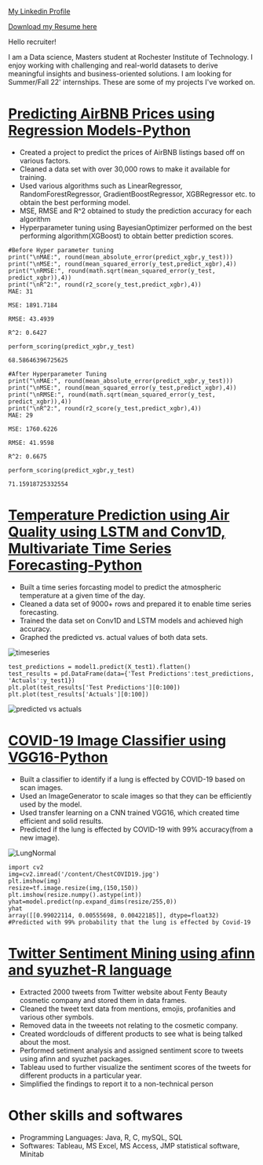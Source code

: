 [My Linkedin Profile](https://www.linkedin.com/in/kspraharshita/)

[Download my Resume here](https://github.com/pk2971/Praharshita/files/8794154/Resume-.Praharshita.Kaithepalli.pdf)


Hello recruiter!  

I am a Data science, Masters student at Rochester Institute of Technology. I enjoy working with challenging and real-world datasets to derive meaningful insights and business-oriented solutions. I am looking for Summer/Fall 22' internships. These are some of my projects I've worked on. 

# [Predicting AirBNB Prices using Regression Models-Python](https://github.com/pk2971/AirBNB-pricing-prediction-analysis/blob/main/AirBNB_pricing_prediction_analysis_Praharshita_Kaithepalli.ipynb)

- Created a project to predict the prices of AirBNB listings based off on various factors.
- Cleaned a data set with over 30,000 rows to make it available for training.
- Used various algorithms such as LinearRegressor, RandomForestRegressor, GradientBoostRegressor, XGBRegressor etc. to obtain the best performing model.
- MSE, RMSE and R^2 obtained to study the prediction accuracy for each algorithm
- Hyperparameter tuning using BayesianOptimizer performed on the best performing algorithm(XGBoost) to obtain better prediction scores.

```
#Before Hyper parameter tuning
print("\nMAE:", round(mean_absolute_error(predict_xgbr,y_test)))
print("\nMSE:", round(mean_squared_error(y_test,predict_xgbr),4))
print("\nRMSE:", round(math.sqrt(mean_squared_error(y_test, predict_xgbr)),4))
print("\nR^2:", round(r2_score(y_test,predict_xgbr),4))
MAE: 31

MSE: 1891.7184

RMSE: 43.4939

R^2: 0.6427

perform_scoring(predict_xgbr,y_test)

68.58646396725625

#After Hyperparameter Tuning
print("\nMAE:", round(mean_absolute_error(predict_xgbr,y_test)))
print("\nMSE:", round(mean_squared_error(y_test,predict_xgbr),4))
print("\nRMSE:", round(math.sqrt(mean_squared_error(y_test, predict_xgbr)),4))
print("\nR^2:", round(r2_score(y_test,predict_xgbr),4))
MAE: 29

MSE: 1760.6226

RMSE: 41.9598

R^2: 0.6675

perform_scoring(predict_xgbr,y_test)

71.15918725332554
```

# [Temperature Prediction using Air Quality using LSTM and Conv1D, Multivariate Time Series Forecasting-Python](https://github.com/pk2971/Air-Quality-vs-Temperature-time-series)

- Built a time series forcasting model to predict the atmospheric temperature at a given time of the day.
- Cleaned a data set of 9000+ rows and prepared it to enable time series forecasting.
- Trained the data set on Conv1D and LSTM models and achieved high accuracy.
- Graphed the predicted vs. actual values of both data sets.

![timeseries](https://user-images.githubusercontent.com/89590898/170887795-d4900680-bbdf-4c9b-978f-471c0180e3c1.png)

```
test_predictions = model1.predict(X_test1).flatten()
test_results = pd.DataFrame(data={'Test Predictions':test_predictions, 'Actuals':y_test1})
plt.plot(test_results['Test Predictions'][0:100])
plt.plot(test_results['Actuals'][0:100])
```
![predicted vs actuals](https://user-images.githubusercontent.com/89590898/170887927-2884c750-1d78-43b2-b711-d74ec5191607.png)


# [COVID-19 Image Classifier using VGG16-Python](https://github.com/pk2971/COVID-19-Image-Classification)

- Built a classifier to identify if a lung is effected by COVID-19 based on scan images.
- Used an ImageGenerator to scale images so that they can be efficiently used by the model.
- Used transfer learning on a CNN trained VGG16, which created time efficient and solid results.
- Predicted if the lung is effected by COVID-19 with 99% accuracy(from a new image).

![LungNormal](https://user-images.githubusercontent.com/89590898/170888118-a070a0e0-d5a9-40e6-9c83-36558415513a.jpeg)
```
import cv2
img=cv2.imread('/content/ChestCOVID19.jpg')
plt.imshow(img)
resize=tf.image.resize(img,(150,150))
plt.imshow(resize.numpy().astype(int))
yhat=model.predict(np.expand_dims(resize/255,0))
yhat
array([[0.99022114, 0.00555698, 0.00422185]], dtype=float32)
#Predicted with 99% probability that the lung is effected by Covid-19
```
# [Twitter Sentiment Mining using afinn and syuzhet-R language](https://github.com/pk2971/Twitter-setiment-mining)
- Extracted 2000 tweets from Twitter website about Fenty Beauty cosmetic company and stored them in data frames.
- Cleaned the tweet text data from mentions, emojis, profanities and various other symbols.
- Removed data in the tweeets not relating to the cosmetic company.
- Created wordclouds of different products to see what is being talked about the most.
- Performed setiment analysis and assigned sentiment score to tweets using afinn and syuzhet packages.
- Tableau used to further visualize the sentiment scores of the tweets for different products in a particular year.
- Simplified the findings to report it to a non-technical person

# Other skills and softwares
- Programming Languages: Java, R, C, mySQL, SQL
- Softwares: Tableau, MS Excel, MS Access, JMP statistical software, Minitab

